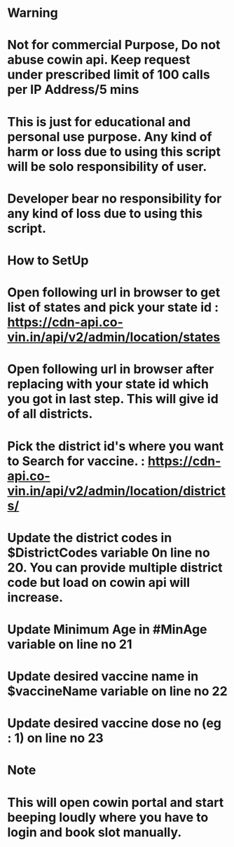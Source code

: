 # Warning
# Not for commercial Purpose, Do not abuse cowin api. Keep request under prescribed limit of 100 calls per IP Address/5 mins
# This is just for educational and personal use purpose. Any kind of harm or loss due to using this script will be solo responsibility of user.
# Developer bear no responsibility for any kind of loss due to using this script.

# How to SetUp
# Open following url in browser to get list of states and pick your state id : https://cdn-api.co-vin.in/api/v2/admin/location/states
# Open following url in browser  after replacing <stateid> with your state id which you got in last step. This will give id of all districts. 
# Pick the district id's where you want to  Search for vaccine. : https://cdn-api.co-vin.in/api/v2/admin/location/districts/<stateid>
# Update the district codes in $DistrictCodes variable 0n line no 20. You can provide multiple district code but load on cowin api will increase.
# Update Minimum Age in #MinAge variable on line no 21
# Update desired vaccine name in $vaccineName variable on line no 22
# Update desired vaccine dose no (eg : 1) on line no 23

# Note
# This will open cowin portal and start beeping loudly where you have to login and book slot manually.
